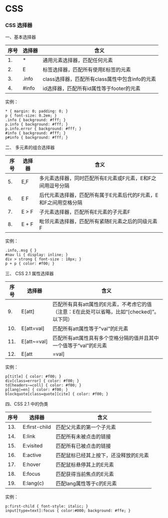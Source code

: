 # CSS

### CSS 选择器

一、基本选择器

序号| 选择器 | 含义
-|-|-
1. | * | 通用元素选择器，匹配任何元素
2. | E | 标签选择器，匹配所有使用E标签的元素
3. | .info | class选择器，匹配所有class属性中包含info的元素
4. | #info | id选择器，匹配所有id属性等于footer的元素

实例：

    * { margin: 0; padding: 0; }
    p { font-size: 0.2em; }
    .info { background: #fff; }
    p.info { background: #fff; }
    p.info.error { background: #fff; }
    #info { background: #fff; }
    p#info { background: #fff; }

二、 多元素的组合选择器

序号| 选择器 | 含义
-|-|-
5. | E,F | 多元素选择器，同时匹配所有E元素或F元素，E和F之间用逗号分隔
6. | E F | 后代元素选择器，匹配所有属于E元素后代的F元素，E和F之间用空格分隔
7. | E > F | 子元素选择器，匹配所有E元素的子元素F
8. | E + F | 毗邻元素选择器，匹配所有紧随E元素之后的同级元素F

实例：

    .info,.msg { }
    #nav li { display: inline; }
    div > strong { font-size : 18px; }
    p + p { color: #f00; }

三、 CSS 2.1 属性选择器

序号 | 选择器 | 含义
-|-|-
9. | E[att] | 匹配所有具有att属性的E元素，不考虑它的值（注意：E在此处可以省略，比如“[checked]”。以下同）
10. | E[att=val] | 匹配所有att属性等于"val"的E元素
11. | E[att~=val] | 匹配所有att属性具有多个空格分隔的值并且其中一个值等于“val”的E元素
12. | E[att|=val] | 匹配所有att属性具有多个连字号分隔的值并且其中一个值以"val"开头的的E元素，主要用于lang属性，比如"en"、"en-us"、"en-gb"等等

实例：

    p[title] { color: #f00; }
    div[class=error] { color: #f00; }
    td[headers~=coll] { color: #f00; }
    p[lang|=en] { color: #f00; }
    blockquote[class=quote][cite] { color: #f00; }

四、CSS 2.1 中的伪类

序号 | 选择器 | 含义
-|-|-    
13. | E:first-child | 匹配父元素的第一个子元素
14. | E:link | 匹配所有未被点击的链接
15. | E:visited | 匹配所有已被点击的链接
16. | E:active | 匹配鼠标已经其上按下，还没释放的E元素
17. | E:hover | 匹配鼠标悬停其上的E元素
18. | E:focus | 匹配获得当前焦点的E元素
19. | E:lang(c) | 匹配lang属性等于c的E元素

实例：

    p:first-child { font-style: italic; }
    input[type=text]:focus { color:#000; background: #ffe; }


    

